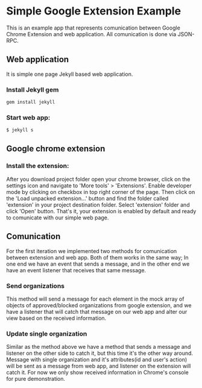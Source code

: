 # Simple Google Extension Example

This is an example app that represents comunication between Google Chrome Extension and web application.
All comunication is done via JSON-RPC.

## Web application

It is simple one page Jekyll based web application.

### Install Jekyll gem

```sh
gem install jekyll
```


### Start web app:

```sh
$ jekyll s
```

## Google chrome extension

### Install the extension:

After you download project folder open your chrome browser, click on the settings icon and navigate to 'More tools' > 'Extensions'.
Enable developer mode by clicking on checkbox in top right corner of the page. Then click on the 'Load unpacked extension...' button and find the folder called 'extension' in your project destination folder.
Select 'extension' folder and click 'Open' button.
That's it, your extension is enabled by default and ready to comunicate with our simple web page.

## Comunication

For the first iteration we implemented two methods for comunication between extension and web app.
Both of them works in the same way; In one end we have an event that sends a message, and in the other end we have an event listener that receives that same message.

### Send organizations

This method will send a message for each element in the mock array of objects of approved/blocked organizations from google extension, and we have a listener that will catch that message on our web app and alter our view based on the received information.

### Update single organization

Similar as the method above we have a method that sends a message and listener on the other side to catch it, but this time it's the other way around.
Message with single organization and it's attributes(id and user's action) will be sent as a message from web app, and listener on the extension will catch it.
For now we only show received information in Chrome's console for pure demonstration. 